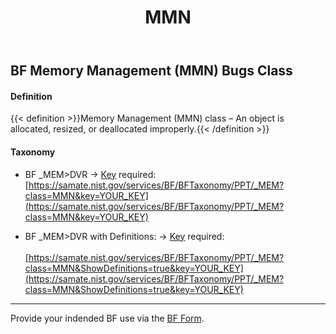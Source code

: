 ﻿---
weight: 3
title: "MMN"
---

<script async="" src="https://www.googletagmanager.com/gtag/js?id=G-PJ364XPP9F">
</script>
<script>
	window.dataLayer = window.dataLayer || [];
	function gtag(){dataLayer.push(arguments);}
	gtag('js', new Date());
	gtag('config', 'G-PJ364XPP9F');
</script>

## BF Memory Management (MMN) Bugs Class 

#### Definition
{{< definition >}}Memory Management (MMN) class – An object is allocated, resized, or deallocated improperly.{{< /definition >}}

####  Taxonomy

- BF _MEM>DVR &rarr; [Key](https://forms.gle/SRZyva5Vn1i4dQQ2A) required:<br/>
[https://samate.nist.gov/services/BF/BFTaxonomy/PPT/_MEM?class=MMN&key=YOUR_KEY](https://samate.nist.gov/services/BF/BFTaxonomy/PPT/_MEM?class=MMN&key=YOUR_KEY)

- BF _MEM>DVR with Definitions: &rarr; [Key](https://forms.gle/SRZyva5Vn1i4dQQ2A) required:<br/><br/>
[https://samate.nist.gov/services/BF/BFTaxonomy/PPT/_MEM?class=MMN&ShowDefinitions=true&key=YOUR_KEY](https://samate.nist.gov/services/BF/BFTaxonomy/PPT/_MEM?class=MMN&ShowDefinitions=true&key=YOUR_KEY)

______________________________________
Provide your indended BF use via the [BF Form](https://forms.gle/SRZyva5Vn1i4dQQ2A).